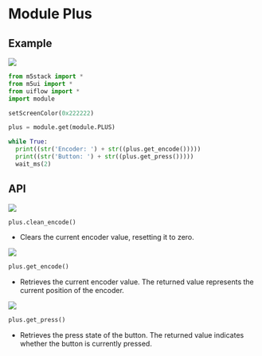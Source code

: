 # Module Plus

## Example

<img class="blockly_svg" src="https://m5stack.oss-cn-shenzhen.aliyuncs.com/resource/docs/static/assets/img/uiflow/blockly/modules/plus/uiflow_block_plus_demo.svg">

```python
from m5stack import *
from m5ui import *
from uiflow import *
import module

setScreenColor(0x222222)

plus = module.get(module.PLUS)

while True:
  print((str('Encoder: ') + str((plus.get_encode()))))
  print((str('Button: ') + str((plus.get_press()))))
  wait_ms(2)
```

## API

<img class="blockly_svg" src="https://m5stack.oss-cn-shenzhen.aliyuncs.com/resource/docs/static/assets/img/uiflow/blockly/modules/plus/uiflow_block_plus_clean_encode.svg">

```python
plus.clean_encode()
```

- Clears the current encoder value, resetting it to zero.

<img class="blockly_svg" src="https://m5stack.oss-cn-shenzhen.aliyuncs.com/resource/docs/static/assets/img/uiflow/blockly/modules/plus/uiflow_block_plus_get_encode.svg">

```python
plus.get_encode()
```

- Retrieves the current encoder value. The returned value represents the current position of the encoder.

<img class="blockly_svg" src="https://m5stack.oss-cn-shenzhen.aliyuncs.com/resource/docs/static/assets/img/uiflow/blockly/modules/plus/uiflow_block_plus_get_press.svg">

```python
plus.get_press()
```

- Retrieves the press state of the button. The returned value indicates whether the button is currently pressed.